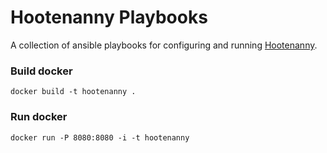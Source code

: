 # Hootenanny Playbooks

A collection of ansible playbooks for configuring and running [Hootenanny](https://github.com/ngageoint/hootenanny).


### Build docker 

```
docker build -t hootenanny .
```

### Run docker

```
docker run -P 8080:8080 -i -t hootenanny
```

